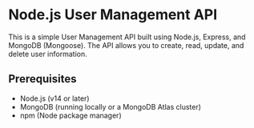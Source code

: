 # Node.js User Management API

This is a simple User Management API built using Node.js, Express, and MongoDB (Mongoose). The API allows you to create, read, update, and delete user information.

## Prerequisites

- Node.js (v14 or later)
- MongoDB (running locally or a MongoDB Atlas cluster)
- npm (Node package manager)
